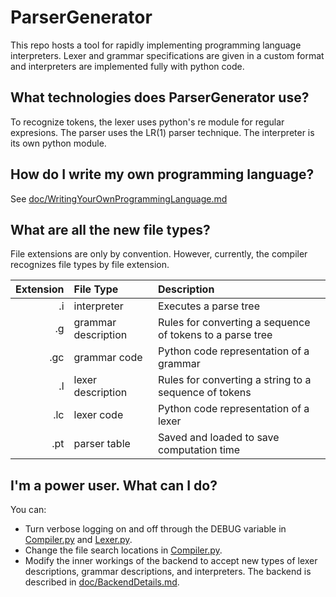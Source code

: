 # ParserGenerator
This repo hosts a tool for rapidly implementing programming language interpreters. Lexer and grammar specifications are given in a custom format and interpreters are implemented fully with python code.

## What technologies does ParserGenerator use?
To recognize tokens, the lexer uses python's re module for regular expresions. The parser uses the LR(1) parser technique. The interpreter is its own python module.

## How do I write my own programming language?
See [doc/WritingYourOwnProgrammingLanguage.md](doc/WritingYourOwnProgrammingLanguage.md)

## What are all the new file types?
File extensions are only by convention. However, currently, the compiler recognizes file types by file extension.

Extension | File Type | Description
---: | :--- | :---
.i | interpreter | Executes a parse tree
.g | grammar description | Rules for converting a sequence of tokens to a parse tree
.gc | grammar code | Python code representation of a grammar
.l | lexer description | Rules for converting a string to a sequence of tokens
.lc | lexer code |  Python code representation of a lexer
.pt | parser table | Saved and loaded to save computation time

## I'm a power user. What can I do?
You can:
* Turn verbose logging on and off through the DEBUG variable in [Compiler.py](Compiler.py) and [Lexer.py](Lexer.py).
* Change the file search locations in [Compiler.py](Compiler.py).
* Modify the inner workings of the backend to accept new types of lexer descriptions, grammar descriptions, and interpreters. The backend is described in [doc/BackendDetails.md](doc/BackendDetails.md).
